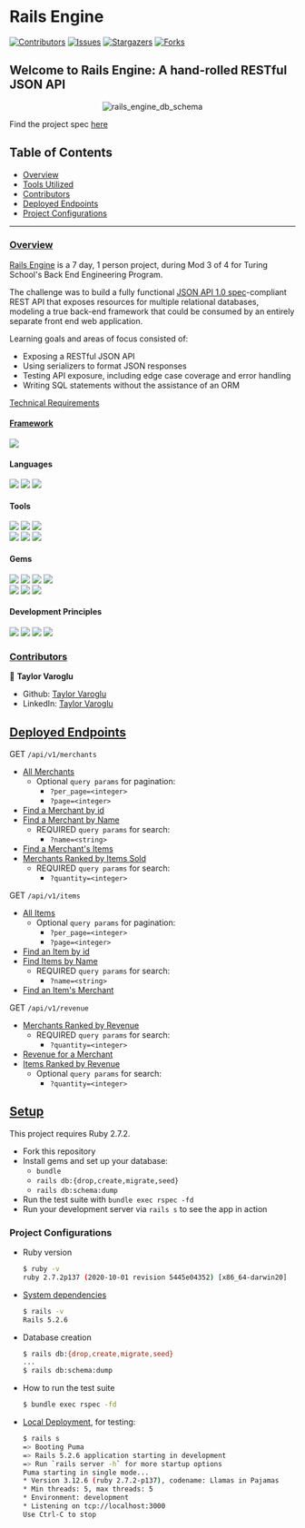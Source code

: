 # Rails Engine

[![Contributors][contributors-shield]][contributors-url]
[![Issues][issues-shield]][issues-url]
[![Stargazers][stars-shield]][stars-url]
[![Forks][forks-shield]][forks-url]

## Welcome to Rails Engine: A hand-rolled RESTful JSON API
<p align="center">
  <img src="https://user-images.githubusercontent.com/58891447/132774822-db17c2f6-c8cf-46dd-9ce0-9ac1796fea87.png" alt="rails_engine_db_schema"/>
</p>

Find the project spec [here](https://backend.turing.edu/module3/projects/rails_engine/)

## Table of Contents

- [Overview](#overview)
- [Tools Utilized](#framework)
- [Contributors](#contributors)
- [Deployed Endpoints](#deployed-endpoints)
- [Project Configurations](#setup)


------

### <ins>Overview</ins>

[Rails Engine](https://github.com/tvaroglu/rails-engine) is a 7 day, 1 person project, during Mod 3 of 4 for Turing School's Back End Engineering Program.

The challenge was to build a fully functional [JSON API 1.0 spec](https://jsonapi.org/)-compliant REST API that exposes resources for multiple relational databases, modeling a true back-end framework that could be consumed by an entirely separate front end web application.

Learning goals and areas of focus consisted of:

- Exposing a RESTful JSON API
- Using serializers to format JSON responses
- Testing API exposure, including edge case coverage and error handling
- Writing SQL statements without the assistance of an ORM

[Technical Requirements](https://backend.turing.edu/module3/projects/rails_engine/requirements)

#### <ins>Framework</ins>
<p>
  <img src="https://img.shields.io/badge/Ruby%20On%20Rails-b81818.svg?&style=flat&logo=rubyonrails&logoColor=white" />
</p>

#### Languages
<p>
  <img src="https://img.shields.io/badge/Ruby-CC0000.svg?&style=flaste&logo=ruby&logoColor=white" />
  <img src="https://img.shields.io/badge/ActiveRecord-CC0000.svg?&style=flaste&logo=rubyonrails&logoColor=white" />
  <img src="https://img.shields.io/badge/SQL-CC0000.svg?&style=flaste&logo=SQL&logoColor=white" />
</p>

#### Tools
<p>
  <img src="https://img.shields.io/badge/Atom-66595C.svg?&style=flaste&logo=atom&logoColor=white" />  
  <img src="https://img.shields.io/badge/Git-F05032.svg?&style=flaste&logo=git&logoColor=white" />
  <img src="https://img.shields.io/badge/GitHub-181717.svg?&style=flaste&logo=github&logoColor=white" />
  </br>
  <img src="https://img.shields.io/badge/Postman-f74114.svg?&style=flat&logo=postman&logoColor=white" />
  <img src="https://img.shields.io/badge/Heroku-430098.svg?&style=flaste&logo=heroku&logoColor=white" />
  <img src="https://img.shields.io/badge/PostgreSQL-4169E1.svg?&style=flaste&logo=postgresql&logoColor=white" />
</p>

#### Gems
<p>
  <img src="https://img.shields.io/badge/rspec-b81818.svg?&style=flaste&logo=rubygems&logoColor=white" />
  <img src="https://img.shields.io/badge/pry-b81818.svg?&style=flaste&logo=rubygems&logoColor=white" />  
  <img src="https://img.shields.io/badge/simplecov-b81818.svg?&style=flaste&logo=rubygems&logoColor=white" />  
  <img src="https://img.shields.io/badge/factory--bot-b81818.svg?&style=flaste&logo=rubygems&logoColor=white" />
  </br>
  <img src="https://img.shields.io/badge/faker-b81818.svg?&style=flaste&logo=rubygems&logoColor=white" />  
  <img src="https://img.shields.io/badge/database--cleaner-b81818.svg?&style=flaste&logo=rubygems&logoColor=white" />
  <img src="https://img.shields.io/badge/rubocop-b81818.svg?&style=flaste&logo=rubygems&logoColor=white" />
</p>

#### Development Principles
<p>
  <img src="https://img.shields.io/badge/OOP-b81818.svg?&style=flaste&logo=OOP&logoColor=white" />
  <img src="https://img.shields.io/badge/TDD-b87818.svg?&style=flaste&logo=TDD&logoColor=white" />
  <img src="https://img.shields.io/badge/MVC-b8b018.svg?&style=flaste&logo=MVC&logoColor=white" />
  <img src="https://img.shields.io/badge/REST-33b818.svg?&style=flaste&logo=REST&logoColor=white" />  
</p>

### <ins>Contributors</ins>

👤  **Taylor Varoglu**
- Github: [Taylor Varoglu](https://github.com/tvaroglu)
- LinkedIn: [Taylor Varoglu](https://www.linkedin.com/in/taylorvaroglu/)

<!-- MARKDOWN LINKS & IMAGES -->

[contributors-shield]: https://img.shields.io/github/contributors/tvaroglu/rails-engine.svg?style=flat
[contributors-url]: https://github.com/tvaroglu/rails-engine/graphs/contributors
[forks-shield]: https://img.shields.io/github/forks/tvaroglu/rails-engine.svg?style=flat
[forks-url]: https://github.com/tvaroglu/rails-engine/network/members
[stars-shield]: https://img.shields.io/github/stars/tvaroglu/rails-engine.svg?style=flat
[stars-url]: https://github.com/tvaroglu/rails-engine/stargazers
[issues-shield]: https://img.shields.io/github/issues/tvaroglu/rails-engine.svg?style=flat
[issues-url]: https://github.com/tvaroglu/rails-engine/issues

## <ins>Deployed Endpoints</ins>
GET `/api/v1/merchants`
  * <a href="https://tvaroglu-rails-engine.herokuapp.com/api/v1/merchants" target="_blank">All Merchants</a>
    * Optional `query params` for pagination:
        * `?per_page=<integer>`
        * `?page=<integer>`
  * <a href="https://tvaroglu-rails-engine.herokuapp.com/api/v1/merchants/1" target="_blank">Find a Merchant by id</a>
  * <a href="https://tvaroglu-rails-engine.herokuapp.com/api/v1/merchants/find?name=ill" target="_blank">Find a Merchant by Name</a>
    * REQUIRED `query params` for search:
        * `?name=<string>`
  * <a href="https://tvaroglu-rails-engine.herokuapp.com/api/v1/merchants/1/items" target="_blank">Find a Merchant's Items</a>
  * <a href="https://tvaroglu-rails-engine.herokuapp.com/api/v1/merchants/most_items?quantity=8" target="_blank">Merchants Ranked by Items Sold</a>
    * REQUIRED `query params` for search:
        * `?quantity=<integer>`

GET `/api/v1/items`
  * <a href="https://tvaroglu-rails-engine.herokuapp.com/api/v1/items" target="_blank">All Items</a>
    * Optional `query params` for pagination:
        * `?per_page=<integer>`
        * `?page=<integer>`
  * <a href="https://tvaroglu-rails-engine.herokuapp.com/api/v1/items/1" target="_blank">Find an Item by id</a>
  * <a href="https://tvaroglu-rails-engine.herokuapp.com/api/v1/items/find_all?name=haru" target="_blank">Find Items by Name</a>
    * REQUIRED `query params` for search:
        * `?name=<string>`
  * <a href="https://tvaroglu-rails-engine.herokuapp.com/api/v1/items/1/merchant" target="_blank">Find an Item's Merchant</a>

GET `/api/v1/revenue`
  * <a href="https://tvaroglu-rails-engine.herokuapp.com/api/v1/revenue/merchants?quantity=10" target="_blank">Merchants Ranked by Revenue</a>
    * REQUIRED `query params` for search:
        * `?quantity=<integer>`
  * <a href="https://tvaroglu-rails-engine.herokuapp.com/api/v1/revenue/merchants/1" target="_blank">Revenue for a Merchant</a>
  * <a href="https://tvaroglu-rails-engine.herokuapp.com/api/v1/revenue/items" target="_blank">Items Ranked by Revenue</a>
    * Optional `query params` for search:
        * `?quantity=<integer>`


## <ins>Setup</ins>

This project requires Ruby 2.7.2.

* Fork this repository
* Install gems and set up your database:
    * `bundle`
    * `rails db:{drop,create,migrate,seed}`
    * `rails db:schema:dump`
* Run the test suite with `bundle exec rspec -fd`
* Run your development server via `rails s` to see the app in action


### Project Configurations

* Ruby version
    ```bash
    $ ruby -v
    ruby 2.7.2p137 (2020-10-01 revision 5445e04352) [x86_64-darwin20]
    ```

* [System dependencies](https://github.com/tvaroglu/rails-engine/blob/main/Gemfile)
    ```bash
    $ rails -v
    Rails 5.2.6
    ```

* Database creation
    ```bash
    $ rails db:{drop,create,migrate,seed}
    ...
    $ rails db:schema:dump
    ```

* How to run the test suite
    ```bash
    $ bundle exec rspec -fd
    ```

* [Local Deployment](http://localhost:3000), for testing:
    ```bash
    $ rails s
    => Booting Puma
    => Rails 5.2.6 application starting in development
    => Run `rails server -h` for more startup options
    Puma starting in single mode...
    * Version 3.12.6 (ruby 2.7.2-p137), codename: Llamas in Pajamas
    * Min threads: 5, max threads: 5
    * Environment: development
    * Listening on tcp://localhost:3000
    Use Ctrl-C to stop
    ```
